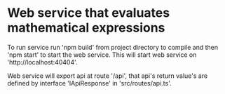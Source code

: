 # Web service that evaluates mathematical expressions
To run service run 'npm build' from project directory to compile and then 'npm start' to start the web service. 
This will start web service on 'http://localhost:40404'.

Web service will export api at route '/api', that api's return value's are defined by interface 'IApiResponse' in
'src/routes/api.ts'.
